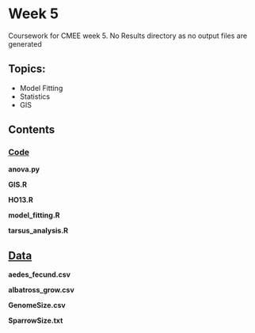 # Week 5
Coursework for CMEE week 5. No Results directory as no output files are generated
## Topics:
* Model Fitting
* Statistics
* GIS

## Contents
### [Code](https://github.com/SamT123/CMEECoursework/tree/master/Week5/Code)
**anova.py**

**GIS.R**	

**HO13.R**

**model_fitting.R**

**tarsus_analysis.R**

## [Data](https://github.com/SamT123/CMEECoursework/tree/master/Week5/Data)

**aedes_fecund.csv**

**albatross_grow.csv**

**GenomeSize.csv**

**SparrowSize.txt**
